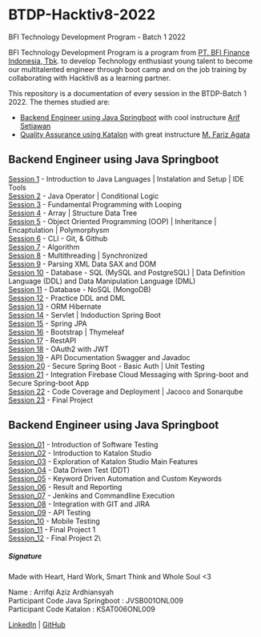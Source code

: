 # BTDP-Hacktiv8-2022
BFI Technology Development Program - Batch 1 2022 

BFI Technology Development Program is a program from [PT. BFI Finance Indonesia, Tbk](https://www.linkedin.com/company/pt-bfi-finance-indonesia-tbk/). to develop Technology enthusiast young talent to become our multitalented engineer through boot camp and on the job training by collaborating with Hacktiv8 as a learning partner.

This repository is a documentation of every session in the BTDP-Batch 1 2022. The themes studied are:
   - [Backend Engineer using Java Springboot](https://github.com/arrifqiaziz/BTDP-Hacktiv8-2022/tree/main/Java-Springboot) with cool instructure [Arif Setiawan](https://www.linkedin.com/in/arifswn/)
   - [Quality Assurance using Katalon](https://github.com/arrifqiaziz/BTDP-Hacktiv8-2022/tree/main/Katalon) with great instructure [M. Fariz Agata](https://www.linkedin.com/in/farizagati/)


## Backend Engineer using Java Springboot
[Session 1](https://github.com/arrifqiaziz/BTDP-Hacktiv8-2022/tree/main/Java-Springboot/sesi_01) - Introduction to Java Languages | Instalation and Setup | IDE Tools\
[Session 2](https://github.com/arrifqiaziz/BTDP-Hacktiv8-2022/tree/main/Java-Springboot/sesi_02) - Java Operator | Conditional Logic\
[Session 3](https://github.com/arrifqiaziz/BTDP-Hacktiv8-2022/tree/main/Java-Springboot/sesi_03) - Fundamental Programming with Looping\
[Session 4](https://github.com/arrifqiaziz/BTDP-Hacktiv8-2022/tree/main/Java-Springboot/sesi_04) - Array | Structure Data Tree\
[Session 5](https://github.com/arrifqiaziz/BTDP-Hacktiv8-2022/tree/main/Java-Springboot/sesi_05) - Object Oriented Programming (OOP) | Inheritance | Encaptulation | Polymorphysm\
[Session 6](https://github.com/arrifqiaziz/BTDP-Hacktiv8-2022/tree/main/Java-Springboot/sesi_06) - CLI - Git, & Github\
[Session 7](https://github.com/arrifqiaziz/BTDP-Hacktiv8-2022/tree/main/Java-Springboot/sesi_07) - Algorithm\
[Session 8](https://github.com/arrifqiaziz/BTDP-Hacktiv8-2022/tree/main/Java-Springboot/sesi_08) - Multithreading | Synchronized\
[Session 9](https://github.com/arrifqiaziz/BTDP-Hacktiv8-2022/tree/main/Java-Springboot/sesi_09) - Parsing XML Data SAX and DOM\
[Session 10](https://github.com/arrifqiaziz/BTDP-Hacktiv8-2022/tree/main/Java-Springboot/sesi_10) - Database - SQL (MySQL and PostgreSQL) | Data Definition Language (DDL) and Data Manipulation Language (DML)\
[Session 11](https://github.com/arrifqiaziz/BTDP-Hacktiv8-2022/tree/main/Java-Springboot/sesi_11) - Database - NoSQL (MongoDB)\
[Session 12](https://github.com/arrifqiaziz/BTDP-Hacktiv8-2022/tree/main/Java-Springboot/sesi_12) - Practice DDL and DML\
[Session 13](https://github.com/arrifqiaziz/BTDP-Hacktiv8-2022/tree/main/Java-Springboot/sesi_13) - ORM Hibernate\
[Session 14](https://github.com/arrifqiaziz/BTDP-Hacktiv8-2022/tree/main/Java-Springboot/sesi_14) - Servlet | Indoduction Spring Boot\
[Session 15](https://github.com/arrifqiaziz/BTDP-Hacktiv8-2022/tree/main/Java-Springboot/sesi_15) - Spring JPA\
[Session 16](https://github.com/arrifqiaziz/BTDP-Hacktiv8-2022/tree/main/Java-Springboot/sesi_16) - Bootstrap | Thymeleaf\
[Session 17](https://github.com/arrifqiaziz/BTDP-Hacktiv8-2022/tree/main/Java-Springboot/sesi_17) - RestAPI\
[Session 18](https://github.com/arrifqiaziz/BTDP-Hacktiv8-2022/tree/main/Java-Springboot/sesi_18) - OAuth2 with JWT\
[Session 19](https://github.com/arrifqiaziz/BTDP-Hacktiv8-2022/tree/main/Java-Springboot/sesi_19) - API Documentation Swagger and Javadoc\
[Session 20](https://github.com/arrifqiaziz/BTDP-Hacktiv8-2022/tree/main/Java-Springboot/sesi_20) - Secure Spring Boot - Basic Auth | Unit Testing\
[Session 21](https://github.com/arrifqiaziz/BTDP-Hacktiv8-2022/tree/main/Java-Springboot/sesi_21) - Integration Firebase Cloud Messaging with Spring-boot and Secure Spring-boot App\
[Session 22](https://github.com/arrifqiaziz/BTDP-Hacktiv8-2022/tree/main/Java-Springboot/sesi_22) - Code Coverage and Deployment | Jacoco and Sonarqube\
[Session 23](https://github.com/arrifqiaziz/BTDP-Hacktiv8-2022/tree/main/Java-Springboot/sesi_23) - Final Project


## Backend Engineer using Java Springboot
[Session_01](https://github.com/arrifqiaziz/BTDP-Hacktiv8-2022/tree/main/Katalon/sesi_01) - Introduction of Software Testing\
[Session_02](https://github.com/arrifqiaziz/BTDP-Hacktiv8-2022/tree/main/Katalon/sesi_02) - Introduction to Katalon Studio\
[Session_03](https://github.com/arrifqiaziz/BTDP-Hacktiv8-2022/tree/main/Katalon/sesi_03) - Exploration of Katalon Studio Main Features\
[Session_04](https://github.com/arrifqiaziz/BTDP-Hacktiv8-2022/tree/main/Katalon/sesi_04) - Data Driven Test (DDT)\
[Session_05](https://github.com/arrifqiaziz/BTDP-Hacktiv8-2022/tree/main/Katalon/sesi_05) - Keyword Driven Automation and Custom Keywords\
[Session_06](https://github.com/arrifqiaziz/BTDP-Hacktiv8-2022/tree/main/Katalon/sesi_06) - Result and Reporting\
[Session_07](https://github.com/arrifqiaziz/BTDP-Hacktiv8-2022/tree/main/Katalon/sesi_07) - Jenkins and Commandline Execution\
[Session_08](https://github.com/arrifqiaziz/BTDP-Hacktiv8-2022/tree/main/Katalon/sesi_08) - Integration with GIT and JIRA\
[Session_09](https://github.com/arrifqiaziz/BTDP-Hacktiv8-2022/tree/main/Katalon/sesi_09) - API Testing\
[Session_10](https://github.com/arrifqiaziz/BTDP-Hacktiv8-2022/tree/main/Katalon/sesi_10) - Mobile Testing\
[Session_11](https://github.com/arrifqiaziz/BTDP-Hacktiv8-2022/tree/main/Katalon/sesi_11) - Final Project 1\
[Session_12](https://github.com/arrifqiaziz/BTDP-Hacktiv8-2022/tree/main/Katalon/sesi_12) - Final Project 2\

##### Signature
Made with Heart, Hard Work, Smart Think and Whole Soul <3

Name  : Arrifqi Aziz Ardhiansyah\
Participant Code Java Springboot  : JVSB001ONL009\
Participant Code Katalon : KSAT006ONL009


[LinkedIn](https://www.linkedin.com/in/arrifqiaziz/) | [GitHub](https://github.com/arrifqiaziz)
